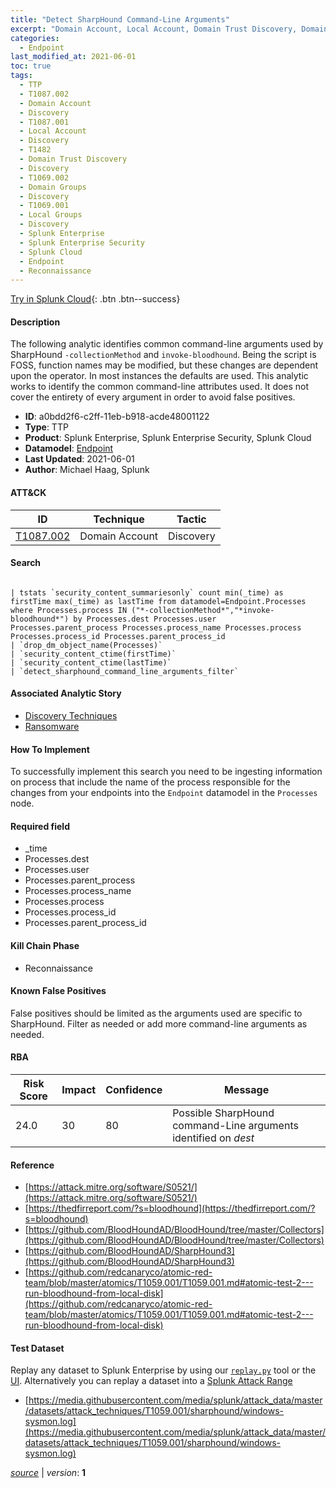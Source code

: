 ```yaml
---
title: "Detect SharpHound Command-Line Arguments"
excerpt: "Domain Account, Local Account, Domain Trust Discovery, Domain Groups, Local Groups"
categories:
  - Endpoint
last_modified_at: 2021-06-01
toc: true
tags:
  - TTP
  - T1087.002
  - Domain Account
  - Discovery
  - T1087.001
  - Local Account
  - Discovery
  - T1482
  - Domain Trust Discovery
  - Discovery
  - T1069.002
  - Domain Groups
  - Discovery
  - T1069.001
  - Local Groups
  - Discovery
  - Splunk Enterprise
  - Splunk Enterprise Security
  - Splunk Cloud
  - Endpoint
  - Reconnaissance
---
```




[Try in Splunk Cloud](https://www.splunk.com/en_us/cyber-security.html){: .btn .btn--success}

#### Description

The following analytic identifies common command-line arguments used by SharpHound `-collectionMethod` and `invoke-bloodhound`. Being the script is FOSS, function names may be modified, but these changes are dependent upon the operator. In most instances the defaults are used. This analytic works to identify the common command-line attributes used. It does not cover the entirety of every argument in order to avoid false positives.

- **ID**: a0bdd2f6-c2ff-11eb-b918-acde48001122
- **Type**: TTP
- **Product**: Splunk Enterprise, Splunk Enterprise Security, Splunk Cloud
- **Datamodel**: [Endpoint](https://docs.splunk.com/Documentation/CIM/latest/User/Endpoint)
- **Last Updated**: 2021-06-01
- **Author**: Michael Haag, Splunk


#### ATT&CK

| ID          | Technique   | Tactic       |
| ----------- | ----------- |--------------|
| [T1087.002](https://attack.mitre.org/techniques/T1087/002/) | Domain Account | Discovery || [T1087.001](https://attack.mitre.org/techniques/T1087/001/) | Local Account | Discovery || [T1482](https://attack.mitre.org/techniques/T1482/) | Domain Trust Discovery | Discovery || [T1069.002](https://attack.mitre.org/techniques/T1069/002/) | Domain Groups | Discovery || [T1069.001](https://attack.mitre.org/techniques/T1069/001/) | Local Groups | Discovery |


#### Search

```

| tstats `security_content_summariesonly` count min(_time) as firstTime max(_time) as lastTime from datamodel=Endpoint.Processes where Processes.process IN ("*-collectionMethod*","*invoke-bloodhound*") by Processes.dest Processes.user Processes.parent_process Processes.process_name Processes.process Processes.process_id Processes.parent_process_id 
| `drop_dm_object_name(Processes)` 
| `security_content_ctime(firstTime)` 
| `security_content_ctime(lastTime)` 
| `detect_sharphound_command_line_arguments_filter`
```

#### Associated Analytic Story
* [Discovery Techniques](/stories/discovery_techniques)
* [Ransomware](/stories/ransomware)


#### How To Implement
To successfully implement this search you need to be ingesting information on process that include the name of the process responsible for the changes from your endpoints into the `Endpoint` datamodel in the `Processes` node.

#### Required field
* _time
* Processes.dest
* Processes.user
* Processes.parent_process
* Processes.process_name
* Processes.process
* Processes.process_id
* Processes.parent_process_id


#### Kill Chain Phase
* Reconnaissance


#### Known False Positives
False positives should be limited as the arguments used are specific to SharpHound. Filter as needed or add more command-line arguments as needed.



#### RBA

| Risk Score  | Impact      | Confidence   | Message      |
| ----------- | ----------- |--------------|--------------|
| 24.0 | 30 | 80 | Possible SharpHound command-Line arguments identified on $dest$ |



#### Reference

* [https://attack.mitre.org/software/S0521/](https://attack.mitre.org/software/S0521/)
* [https://thedfirreport.com/?s=bloodhound](https://thedfirreport.com/?s=bloodhound)
* [https://github.com/BloodHoundAD/BloodHound/tree/master/Collectors](https://github.com/BloodHoundAD/BloodHound/tree/master/Collectors)
* [https://github.com/BloodHoundAD/SharpHound3](https://github.com/BloodHoundAD/SharpHound3)
* [https://github.com/redcanaryco/atomic-red-team/blob/master/atomics/T1059.001/T1059.001.md#atomic-test-2---run-bloodhound-from-local-disk](https://github.com/redcanaryco/atomic-red-team/blob/master/atomics/T1059.001/T1059.001.md#atomic-test-2---run-bloodhound-from-local-disk)



#### Test Dataset
Replay any dataset to Splunk Enterprise by using our [`replay.py`](https://github.com/splunk/attack_data#using-replaypy) tool or the [UI](https://github.com/splunk/attack_data#using-ui).
Alternatively you can replay a dataset into a [Splunk Attack Range](https://github.com/splunk/attack_range#replay-dumps-into-attack-range-splunk-server)

* [https://media.githubusercontent.com/media/splunk/attack_data/master/datasets/attack_techniques/T1059.001/sharphound/windows-sysmon.log](https://media.githubusercontent.com/media/splunk/attack_data/master/datasets/attack_techniques/T1059.001/sharphound/windows-sysmon.log)



[*source*](https://github.com/splunk/security_content/tree/develop/detections/endpoint/detect_sharphound_command-line_arguments.yml) \| *version*: **1**